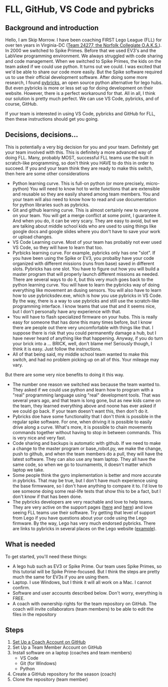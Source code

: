 # FLL, GitHub, VS Code and pybricks

## Background and introduction
Hello,
I am Skip Morrow. I have been coaching FIRST Lego League (FLL) for over ten years in Virginia-DC ([Team 24277, the Norfolk Collegiate O.A.K.S.](https://github.com/FLL-Team-24277)). In 2000 we switched to Spike Primes. Before that we used EV3's and the LabView programming environment. We always struggled with code sharing and code management. When we switched to Spike Primes, the kids on the team asked if we could use python. It turns out we could. I was excited that we'd be able to share our code more easily. But the Spike software required us to use their official development software. After doing some more research, I found [pybricks](https://github.com/pybricks), an open source python alternative for lego hubs. But even pybricks is more or less set up for doing development on their website. However, there is a perfect workaround for that. All in all, I think our solution is pretty much perfect. We can use VS Code, pybricks, and of course, GitHub.

If your team is interested in using VS Code, pybricks and GitHub for FLL, then these instructions should get you going.

## Decisions, decisions...
This is potentially a very big decision for you and your team. Definitely get your team involved with this. This is definitely a more advanced way of doing FLL. Many, probably MOST, successful FLL teams use the built in scratch-like programming, so don't think you HAVE to do this in order to succeed. If you and your team think they are ready to make this switch, then here are some other considerations
* Python learning curve. This is full-on python (or more precisely, micro-python) You will need to know hot to write functions that are extensible and reusable so they are easily shared among team members. You and your team will also need to know how to read and use documentation for python libraries such as pybricks.
* Git and github learning curve. This is almost certainly new to everyone on your team. You will get a merge conflict at some point, I guarantee it. And when you do, it can be very scary. They are easy to avoid, but we are talking about middle school kids who are used to using things like google docs and google slides where you don't have to save your work or upload changes.
* VS Code Learning curve. Most of your team has probably not ever used VS Code, so they will have to learn that too.
* Pyrbicks learning curve. For example, pybricks only has one "slot". If you have been using the Spike or EV3, you probalby have your code organized with different missions (runs from base) saved in different slots. Pybricks has one slot. You have to figure out how you will build a master program that will properly launch different missions as needed. There are several ways to do it, but this very much goes back to the python learning curve. You will have to learn the pybricks way of doing everything like movement an dusing sensors. You will also have to learn how to use pybricksdev.exe, which is how you use pybricks in VS Code. By the way, there is a way to use pybricks and still use the scratch-like programming interface. I know teams that use that and it seems nice, but I don't personally have any experience with that.
* You will have to flash specialized firmware on your hubs. This is really easy for someone that has done this many times before, but I know there are people out there very uncomfortable with things like that. I suppose there is risk that you could permanently damage a hub, but I have never heard of anything like that happening. Anyway, if you do turn your brick into a ... BRICK, well, don't blame me! Seriously though, I think it is easy. Just follow the instructions.
* All of that being said, my middle school team wanted to make this switch, and had no problem picking up on all of this. Your mileage may vary.

But there are some very nice benefits to doing it this way.
* The number one reason we switched was because the team wanted to. They asked if we could use python and learn how to program with a "real" programming language using "real" development tools. That was several years ago, and that team is long gone, but as new kids came on the team, they learned everything above and noone has ever asked if we could go back. If your team doesn't want this, then don't do it.
* Pybricks doe have some functionality that I don't think is possible in the regular spike software. For one, when driving it is possible to easily drive along a curve. What's more, it is possible to chain movements commands together without having to stop in between commands. This is very nice and very fast.
* Code sharing and backups is automatic with github. If we need to make a change to the master program or base_robot.py, we make the change, push to github, and when the team members do a pull, they will have the latest software. They can also use any team laptop. They all have the same code, so when we go to tournaments, it doesn't matter which laptop we take.
* Some people think the gyro implementation is better and more accurate in pybricks. That may be true, but I don't have much experience using the base firmwware, so I don't have anything to compare it to. I'd love to see someone doing some real-life tests that show this to be a fact, but I don't know if that has been done.
* The pybricks developers are very reachable and love to help teams. They are very active on the support pages ([here](https://github.com/orgs/pybricks/discussions) and [here](https://github.com/pybricks/support/issues)) and love seeing FLL teams use their software. Try getting that level of support from Lego if you have questions about your code using the Lego firmware. By the way, Lego has very much endorsed pybricks. There are links to pybricks in several places on the Lego website ([example](https://education.lego.com/en-us/lessons/ev3-real-world-vehicles/speed-control-system/)).

## What is needed
To get started, you'll need these things:
* A lego hub such as EV3 or Spike Prime. Our team uses Spike Primes, so this tutorial will be Spike Prime-focused. But I think the steps are pretty much the same for EV3s if you are using them.
* Laptop. I use Windows, but I think it will all work on a Mac. I cannot confirm.
* Software and user accounts described below. Don't worry, everything is FREE.
* A coach with ownership rights for the team repository on GitHub. The coach will invite collaborators (team members) to be able to edit the files in the repository

## Steps
1. [Set Up a Coach Account on GitHub](https://github.com/MrGibbage/fll-pybricks-vscode-tutorial/blob/main/github-coach.md)
2. Set Up a Team Member Account on GitHub
3. Install software on a laptop (coaches and team members)
   - VS Code
   - Git (for Windows)
   - Python
4. Create a GitHub repository for the season (coach)
5. Clone the repository (team member)

